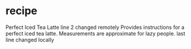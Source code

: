 # recipe
Perfect Iced Tea Latte line 2 changed remotely
Provides instructions for a perfect iced tea latte.
Measurements are approximate for lazy people.
last line changed locally